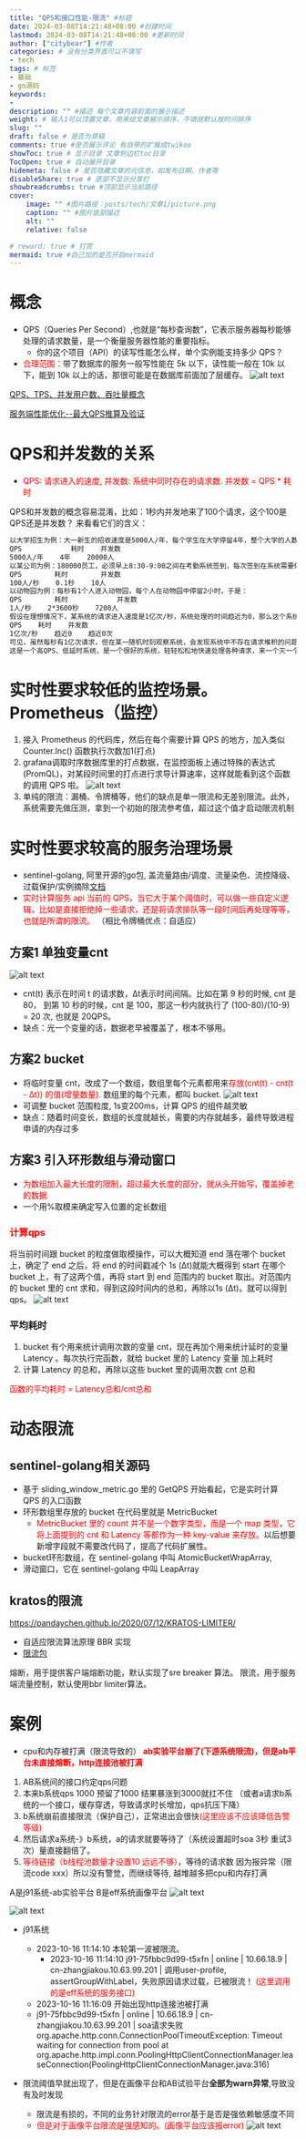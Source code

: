 ```yaml
---
title: "QPS和接口性能-限流" #标题
date: 2024-03-08T14:21:48+08:00 #创建时间
lastmod: 2024-03-08T14:21:48+08:00 #更新时间
author: ["citybear"] #作者
categories: # 没有分类界面可以不填写
- tech
tags: # 标签
- 基础
- go源码
keywords: 
- 
description: "" #描述 每个文章内容前面的展示描述
weight: # 输入1可以顶置文章，用来给文章展示排序，不填就默认按时间排序
slug: ""
draft: false # 是否为草稿
comments: true #是否展示评论 有自带的扩展成twikoo
showToc: true # 显示目录 文章侧边栏toc目录
TocOpen: true # 自动展开目录
hidemeta: false # 是否隐藏文章的元信息，如发布日期、作者等
disableShare: true # 底部不显示分享栏
showbreadcrumbs: true #顶部显示当前路径
cover:
    image: "" #图片路径：posts/tech/文章1/picture.png
    caption: "" #图片底部描述
    alt: ""
    relative: false

# reward: true # 打赏
mermaid: true #自己加的是否开启mermaid
---
```


# 概念

- QPS（Queries Per Second）,也就是“每秒查询数”，它表示服务器每秒能够处理的请求数量，是一个衡量服务器性能的重要指标。
  - 你的这个项目（API）的读写性能怎么样，单个实例能支持多少 QPS？
- <font color="red">合理范围：</font>带了数据库的服务一般写性能在 5k 以下，读性能一般在 10k 以下，能到 10k 以上的话，那很可能是在数据库前面加了层缓存。
![alt text](image1.png)

[QPS、TPS、并发用户数、吞吐量概念](https://blog.csdn.net/weixin_44275820/article/details/107155668)

[服务端性能优化--最大QPS推算及验证](https://www.cnblogs.com/huangyingsheng/p/13744422.html)

# QPS和并发数的关系
- <font color="red">QPS: 请求进入的速度, 并发数: 系统中同时存在的请求数. 并发数 = QPS * 耗时</font>

QPS和并发数的概念容易混淆，比如：1秒内并发地来了100个请求，这个100是QPS还是并发数？ 来看看它们的含义：
``` html
以大学招生为例：大一新生的招收速度是5000人/年，每个学生在大学停留4年，整个大学的人数是20000，于是(下面的QPS改为以年为单位)：
QPS            耗时    并发数
5000人/年    4年    20000人
以某公司为例：180000员工，必须早上8:30-9:00之间在考勤系统签到，每次签到在系统需要停留0.1秒，于是：
QPS        耗时        并发数
100人/秒    0.1秒    10人
以动物园为例：每秒有1个人进入动物园，每个人在动物园中停留2小时，于是：
QPS        耗时            并发数
1人/秒    2*3600秒    7200人
假设在理想情况下，某系统的请求进入速度是1亿次/秒，系统处理的时间趋近为0，那么这个系统的并发量是多少呢？很显然：
QPS    耗时    并发数
1亿次/秒    趋近0    趋近0次
可见，虽然每秒有1亿次请求，但在某一随机时刻观察系统，会发现系统中不存在请求堆积的问题，系统的并发数趋近0.（此时并发数很低，但这不表明系统实际能够承受的并发数很低，它实际上可能承受很高的并发数。）
这是一个高QPS、低延时系统，是一个很好的系统，轻轻松松地快速处理各种请求，来一个灭一个。
```

# 实时性要求较低的监控场景。Prometheus（监控）
1. 接入 Prometheus 的代码库，然后在每个需要计算 QPS 的地方，加入类似Counter.Inc() 函数执行次数加1(打点) 
2. grafana调取时序数据库里的打点数据，在监控面板上通过特殊的表达式(PromQL)，对某段时间里的打点进行求导计算速率，这样就能看到这个函数的调用 QPS 啦。
![alt text](image2.png)
3. 单纯的限流：漏桶、令牌桶等，他们的缺点是单一限流和无差别限流。此外，系统需要先做压测，拿到一个初始的限流参考值，超过这个值才启动限流机制

# 实时性要求较高的服务治理场景
- sentinel-golang, 阿里开源的go包, 盖流量路由/调度、流量染色、流控降级、过载保护/实例摘除[文档](https://sentinelguard.io/zh-cn/docs/golang/flow-control.html)
- <font color="red">实时计算服务 api 当前的 QPS，当它大于某个阈值时，可以做一些自定义逻辑，比如是直接拒绝掉一些请求，还是将请求排队等一段时间后再处理等等，也就是所谓的限流。</font> （相比令牌桶优点：自适应）

## 方案1 单独变量cnt
![alt text](image3.png)
- cnt(t) 表示在时间 t 的请求数，Δt表示时间间隔。比如在第 9 秒的时候, cnt 是 80， 到第 10 秒的时候，cnt 是 100，那这一秒内就执行了 (100-80)/(10-9) = 20 次, 也就是 20QPS。
- 缺点：光一个变量的话，数据老早被覆盖了，根本不够用。
## 方案2 bucket
- 将临时变量 cnt，改成了一个数组，数组里每个元素都用来<font color="red">存放(cnt(t) - cnt(t - Δt)) 的值(增量数量).</font> 数组里的每个元素，都叫 bucket.
![alt text](image4.png)
- 可调整 bucket 范围粒度, 1s变200ms，计算 QPS 的组件越灵敏
- 缺点：随着时间变长，数组的长度就越长，需要的内存就越多，最终导致进程申请的内存过多

## 方案3 引入环形数组与滑动窗口
- <font color="red">为数组加入最大长度的限制，超过最大长度的部分，就从头开始写，覆盖掉老的数据</font>
- 一个用%取模来确定写入位置的定长数组
### <font color="red">计算qps</font>
将当前时间跟 bucket 的粒度做取模操作，可以大概知道 end 落在哪个 bucket 上，确定了 end 之后，将 end 的时间戳减个 1s (Δt)就能大概得到 start 在哪个 bucket 上，有了这两个值，再将 start 到 end 范围内的 bucket 取出。对范围内的 bucket 里的 cnt 求和，得到这段时间内的总和，再除以1s (Δt)。就可以得到 qps。
![alt text](image5.png)

### 平均耗时
1. bucket 有个用来统计调用次数的变量 cnt，现在再加个用来统计延时的变量 Latency 。每次执行完函数，就给 bucket 里的 Latency 变量 加上耗时
2. 计算 Latency 的总和，再除以这些 bucket 里的调用次数 cnt 总和

<font color="red">函数的平均耗时 = Latency总和/cnt总和</font>

# 动态限流
## sentinel-golang相关源码
- 基于 sliding_window_metric.go 里的 GetQPS 开始看起，它是实时计算 QPS 的入口函数
- 环形数组里存放的 bucket 在代码里就是 MetricBucket
  - <font color="red">MetricBucket 里的 count 并不是一个数字类型，而是一个 map 类型，它将上面提到的 cnt 和 Latency 等都作为一种 key-value 来存放。</font>以后想要新增字段就不需要改代码了，提高了代码扩展性。
- bucket环形数组，在 sentinel-golang 中叫 AtomicBucketWrapArray,
- 滑动窗口，它在 sentinel-golang 中叫 LeapArray

## kratos的限流
https://pandaychen.github.io/2020/07/12/KRATOS-LIMITER/
- 自适应限流算法原理 BBR 实现
- [限流包](https://github.com/go-kratos/aegis/ratelimit/bbr)

熔断，用于提供客户端熔断功能，默认实现了sre breaker 算法。
限流，用于服务端流量控制，默认使用bbr limiter算法。

# 案例
- cpu和内存被打满（限流导致的）
 <font color="red">**ab实验平台崩了(下游系统限流)，但是ab平台未直接熔断，http连接池被打满**</font>
1. AB系统间的接口约定qps问题
2. 本来b系统qps 1000 预留了1000 结果暴涨到3000就扛不住 （或者a请求b系统的一个接口，缓存穿透，导致请求时长增加，qps抗压下降）
3. b系统崩前直接限流（保护自己），正常进出会很快<font color="red">(这里应该不应该降低告警等级)</font>
4. 然后请求a系统-》b系统，a的请求就要等待了（系统设置超时soa 3秒 重试3次）量直接翻倍了。
5. <font color="red">等待链接（b线程池数量才设置10 远远不够）</font>，等待的请求数 因为报异常（限流code xxx）所以没有警觉，而继续等待, 越堆越多把cpu和内存打满

A是j91系统-ab实验平台 B是eff系统画像平台
![alt text](image7.png)

![alt text](image8.png)
- j91系统
  - 2023-10-16 11:14:10 本轮第一波被限流。
    - 2023-10-16 11:14:10 j91-75fbbc9d99-t5xfn | online | 10.66.18.9 | cn-zhangjiakou.10.63.99.201 | 调用user-profile, assertGroupWithLabel，失败原因请求过载，已被限流！<font color="red"> (这里调用的是eff系统的服务接口)</font>
  -  2023-10-16 11:16:09 开始出现http连接池被打满
    - j91-75fbbc9d99-t5xfn | online | 10.66.18.9 | cn-zhangjiakou.10.63.99.201 | soa请求失败 org.apache.http.conn.ConnectionPoolTimeoutException: Timeout waiting for connection from pool at org.apache.http.impl.conn.PoolingHttpClientConnectionManager.leaseConnection(PoolingHttpClientConnectionManager.java:316)


- 限流阈值早就出现了，但是在画像平台和AB试验平台**全部为warn异常**,导致没有及时发现
  - 限流是有损的，不同的业务针对限流的error基于是否是强依赖敏感度不同
  - <font color="red">但是对于画像平台限流是强感知的。(画像平台应该报error)</font>
  ![alt text](image9.png)